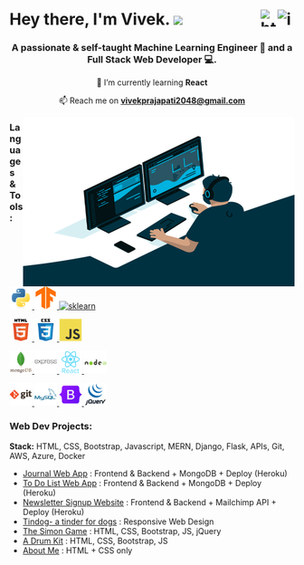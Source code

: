 
<h1 >Hey there, I'm Vivek. <img src="https://media.giphy.com/media/hvRJCLFzcasrR4ia7z/giphy.gif" width="30"> 
<!--   <img src="https://emojis.slackmojis.com/emojis/images/1531849430/4246/blob-sunglasses.gif?1531849430" width="30"/> -->
  <a href="https://twitter.com/imv1v3k" target="blank">
    <img align="right" src="https://raw.githubusercontent.com/rahuldkjain/github-profile-readme-generator/master/src/images/icons/Social/twitter.svg" alt="imv1v3k" height="30" width="30" />
  </a>
  <a href="https://linkedin.com/in/https://www.linkedin.com/in/vivekprajapati2048/" target="blank">
    <img align="right" src="https://raw.githubusercontent.com/rahuldkjain/github-profile-readme-generator/master/src/images/icons/Social/linked-in-alt.svg" alt="https://www.linkedin.com/in/vivekprajapati2048/" height="30" width="30"/>
  </a>
</h1>
  
<h3 align="center">A passionate & self-taught Machine Learning Engineer 🤖 and a Full Stack Web Developer 💻.</h3>

<div align="center"> 
  <a> 🌱 I’m currently learning <strong>React</strong> </a>
  
<!--   <a> 💬 Ask me about <strong>Python, Machine Learning, Full Stack Web Dev</strong> </a> -->
  
  <a> 📫 Reach me on <strong>vivekprajapati2048@gmail.com</strong></a>
</div>

<!-- <img align="right" src="https://github-readme-stats.vercel.app/api/top-langs?username=vivekprajapati2048&show_icons=true&locale=en&layout=compact" alt="vivekprajapati2048" width="450" height="320" /> -->
<img align="right" alt="GIF" src="https://github.com/vivekprajapati2048/vivekprajapati2048/blob/main/code.gif?raw=true" width="480" height="300" />

<h3 align="left">Languages & Tools:</h3>

<p align="left"> 
   <a href="https://www.python.org" target="_blank"> <img src="https://github.com/devicons/devicon/blob/master/icons/python/python-original.svg" alt="Python" width="40" height="40"/> </a> 
  <a href="https://www.tensorflow.org/" target="_blank"> <img src="https://github.com/devicons/devicon/blob/master/icons/tensorflow/tensorflow-original.svg" alt="tensorflow" width="40" height="40"/> </a> 
  <a href="https://scikit-learn.org/stable/" target="_blank"> <img src="https://github.com/scikit-learn/scikit-learn/blob/main/doc/logos/scikit-learn-logo-thumb.png" alt="sklearn" width="70" height="50"/> </a> 
  
   <a href="https://www.w3.org/html/" target="_blank"> <img src="https://raw.githubusercontent.com/devicons/devicon/master/icons/html5/html5-original-wordmark.svg" alt="html5" width="40" height="40"/> </a> 
   <a href="https://www.w3schools.com/css/" target="_blank"> <img src="https://raw.githubusercontent.com/devicons/devicon/master/icons/css3/css3-original-wordmark.svg" alt="css3" width="40" height="40"/> </a> 
  <a href="https://developer.mozilla.org/en-US/docs/Web/JavaScript" target="_blank"> <img src="https://raw.githubusercontent.com/devicons/devicon/master/icons/javascript/javascript-original.svg" alt="javascript" width="40" height="40"/> </a>
  
  <a href="https://www.mongodb.com/" target="_blank"> <img src="https://github.com/devicons/devicon/blob/master/icons/mongodb/mongodb-original-wordmark.svg" alt="mongodb" width="40" height="40"/> </a>
  <a href="https://expressjs.com/" target="_blank"> <img src="https://github.com/devicons/devicon/blob/master/icons/express/express-original-wordmark.svg" alt="express.js" width="40" height="40"/> </a> 
  <a href="https://reactjs.org/" target="_blank"> <img src="https://github.com/devicons/devicon/blob/master/icons/react/react-original-wordmark.svg" alt="react.js" width="40" height="40"/> </a>
  <a href="https://nodejs.org/en/" target="_blank"> <img src="https://github.com/devicons/devicon/blob/master/icons/nodejs/nodejs-original-wordmark.svg" alt="node.js" width="40" height="40"/> </a>
  
  <a href="https://git-scm.com/" target="_blank"> <img src="https://github.com/devicons/devicon/blob/master/icons/git/git-original-wordmark.svg" alt="git" width="40" height="40"/> </a> 
  <a href="https://www.mysql.com/" target="_blank"> <img src="https://raw.githubusercontent.com/devicons/devicon/master/icons/mysql/mysql-plain-wordmark.svg" alt="mysql" width="40" height="40"/> </a> 
  <a href="https://getbootstrap.com" target="_blank"> <img src="https://github.com/devicons/devicon/blob/master/icons/bootstrap/bootstrap-original.svg" alt="bootstrap" width="40" height="40"/> </a> 
  <a href="https://jquery.com/" target="_blank"> <img src="https://github.com/devicons/devicon/blob/master/icons/jquery/jquery-original-wordmark.svg" alt="jQuery" width="40" height="40"/> </a> 
  
 </p>

<h3> Web Dev Projects: </h3>
<p> <strong>Stack:</strong> HTML, CSS, Bootstrap, Javascript, MERN, Django, Flask, APIs, Git, AWS, Azure, Docker</p>

  <ul>
  <li><a href="https://blooming-shelf-05625.herokuapp.com/">Journal Web App</a> : Frontend & Backend + MongoDB + Deploy (Heroku)</li>
  <li><a href="https://still-ocean-48927.herokuapp.com/">To Do List Web App</a> : Frontend & Backend + MongoDB + Deploy (Heroku)</li>
  <li><a href="https://fierce-basin-52285.herokuapp.com/">Newsletter Signup Website</a> : Frontend & Backend + Mailchimp API + Deploy (Heroku)</li>
  <li><a href="https://vivekprajapati2048.github.io/tindog/">Tindog- a tinder for dogs</a> : Responsive Web Design</li>
  <li><a href="https://vivekprajapati2048.github.io/the-simon-game/">The Simon Game</a> : HTML, CSS, Bootstrap, JS, jQuery</li>
  <li><a href="https://vivekprajapati2048.github.io/the-drum-kit/">A Drum Kit</a> : HTML, CSS, Bootstrap, JS</li>
  <li><a href="https://vivekprajapati2048.github.io/css-website/">About Me</a> : HTML + CSS only</li>
</ul>  
